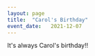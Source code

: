 ```yaml
---
layout: page 
title:  "Carol's Birthday"
event_date:   2021-12-07
---
```


It's always Carol's birthday!!
